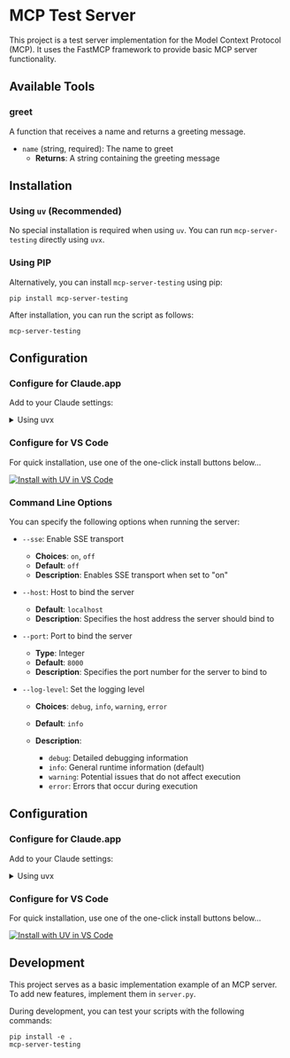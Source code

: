 # MCP Test Server

This project is a test server implementation for the Model Context Protocol (MCP). It uses the FastMCP framework to provide basic MCP server functionality.

## Available Tools

### greet

A function that receives a name and returns a greeting message.

- `name` (string, required): The name to greet
  - **Returns**: A string containing the greeting message

## Installation

### Using `uv` (Recommended)

No special installation is required when using `uv`. You can run `mcp-server-testing` directly using `uvx`.

### Using PIP

Alternatively, you can install `mcp-server-testing` using pip:

```
pip install mcp-server-testing
```

After installation, you can run the script as follows:

```
mcp-server-testing
```

## Configuration

### Configure for Claude.app

Add to your Claude settings:

<details>
<summary>Using uvx</summary>

```json
{
  "mcpServers": {
    "testing": {
      "command": "uvx",
      "args": ["mcp-server-testing"]
    }
  }
}
```

</details>

### Configure for VS Code

For quick installation, use one of the one-click install buttons below...

[![Install with UV in VS Code](https://img.shields.io/badge/VS_Code-UV-0098FF?style=flat-square&logo=visualstudiocode&logoColor=white)](https://insiders.vscode.dev/redirect/mcp/install?name=testing&config=%7B%22command%22%3A%22uvx%22%2C%22args%22%3A%5B%22testing%22%5D%7D)

### Command Line Options

You can specify the following options when running the server:

- `--sse`: Enable SSE transport

  - **Choices**: `on`, `off`
  - **Default**: `off`
  - **Description**: Enables SSE transport when set to "on"

- `--host`: Host to bind the server

  - **Default**: `localhost`
  - **Description**: Specifies the host address the server should bind to

- `--port`: Port to bind the server

  - **Type**: Integer
  - **Default**: `8000`
  - **Description**: Specifies the port number for the server to bind to

- `--log-level`: Set the logging level

  - **Choices**: `debug`, `info`, `warning`, `error`
  - **Default**: `info`
  - **Description**:

    - `debug`: Detailed debugging information
    - `info`: General runtime information (default)
    - `warning`: Potential issues that do not affect execution
    - `error`: Errors that occur during execution

## Configuration

### Configure for Claude.app

Add to your Claude settings:

<details>
<summary>Using uvx</summary>

```json
{
  "mcpServers": {
    "testing": {
      "command": "uvx",
      "args": ["mcp-server-testing"]
    }
  }
}
```

</details>

### Configure for VS Code

For quick installation, use one of the one-click install buttons below...

[![Install with UV in VS Code](https://img.shields.io/badge/VS_Code-UV-0098FF?style=flat-square&logo=visualstudiocode&logoColor=white)](https://insiders.vscode.dev/redirect/mcp/install?name=testing&config=%7B%22command%22%3A%22uvx%22%2C%22args%22%3A%5B%22mcp-server-testing%22%5D%7D)

## Development

This project serves as a basic implementation example of an MCP server. To add new features, implement them in `server.py`.

During development, you can test your scripts with the following commands:

```
pip install -e .
mcp-server-testing

```
